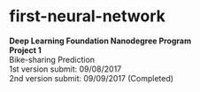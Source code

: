 # first-neural-network  

**Deep Learning Foundation Nanodegree Program**  
**Project 1**  
Bike-sharing Prediction  
1st version submit: 09/08/2017  
2nd version submit: 09/09/2017  (Completed)
